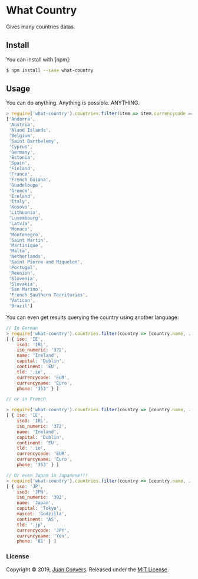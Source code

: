 # What Country

Gives many countries datas.

## Install

You can install with [npm]:

```sh
$ npm install --save what-country
```
## Usage

You can do anything. Anything is possible. ANYTHING.

```js
> require('what-country').countries.filter(item => item.currencycode === 'EUR').map(item => item.name)
['Andorra',
 'Austria',
 'Aland Islands',
 'Belgium',
 'Saint Barthelemy',
 'Cyprus',
 'Germany',
 'Estonia',
 'Spain',
 'Finland',
 'France',
 'French Guiana',
 'Guadeloupe',
 'Greece',
 'Ireland',
 'Italy',
 'Kosovo',
 'Lithuania',
 'Luxembourg',
 'Latvia',
 'Monaco',
 'Montenegro',
 'Saint Martin',
 'Martinique',
 'Malta',
 'Netherlands',
 'Saint Pierre and Miquelon',
 'Portugal',
 'Reunion',
 'Slovenia',
 'Slovakia',
 'San Marino',
 'French Southern Territories',
 'Vatican',
 'Brazil']
```

You can even get results querying the country using another language:

```js
// In German
> require('what-country').countries.filter(country => [country.name, ...country.altNames].indexOf('irland'))
[ { iso: 'IE',
    iso3: 'IRL',
    iso_numeric: '372',
    name: 'Ireland',
    capital: 'Dublin',
    continent: 'EU',
    tld: '.ie',
    currencycode: 'EUR',
    currencyname: 'Euro',
    phone: '353' } ]

// or in French

> require('what-country').countries.filter(country => [country.name, ...country.altNames].indexOf('irlande'))
[ { iso: 'IE',
    iso3: 'IRL',
    iso_numeric: '372',
    name: 'Ireland',
    capital: 'Dublin',
    continent: 'EU',
    tld: '.ie',
    currencycode: 'EUR',
    currencyname: 'Euro',
    phone: '353' } ]

// Or even Japan in Japanese!!!
> require('what-country').countries.filter(country => [country.name, ...country.altNames].indexOf('日本'))
[ { iso: 'JP',
    iso3: 'JPN',
    iso_numeric: '392',
    name: 'Japan',
    capital: 'Tokyo',
    mascot: 'Godzilla',
    continent: 'AS',
    tld: '.jp',
    currencycode: 'JPY',
    currencyname: 'Yen',
    phone: '81' } ]
```

### License

Copyright © 2019, [Juan Convers](https://juanconvers.com).
Released under the [MIT License](LICENSE).
